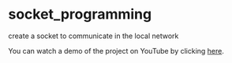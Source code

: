 # socket_programming
create a socket to communicate in the local network

You can watch a demo of the project on YouTube by clicking [here](https://youtu.be/Roc3geEDKrM).

